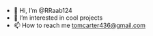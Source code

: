 - 👋 Hi, I’m @RRaab124
- 👀 I’m interested in cool projects
- 📫 How to reach me tomcarter436@gmail.com

<!---
RRaab124/RRaab124 is a ✨ special ✨ repository because its `README.md` (this file) appears on your GitHub profile.
You can click the Preview link to take a look at your changes.
--->
